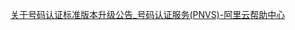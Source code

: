 

[关于号码认证标准版本升级公告_号码认证服务(PNVS)-阿里云帮助中心](https://help.aliyun.com/zh/pnvs/product-overview/upgrade-phone-number-verification-service-sdk-standard-edition?spm=5176.11662647.0.0.2e8254b8LZ5h9T)




